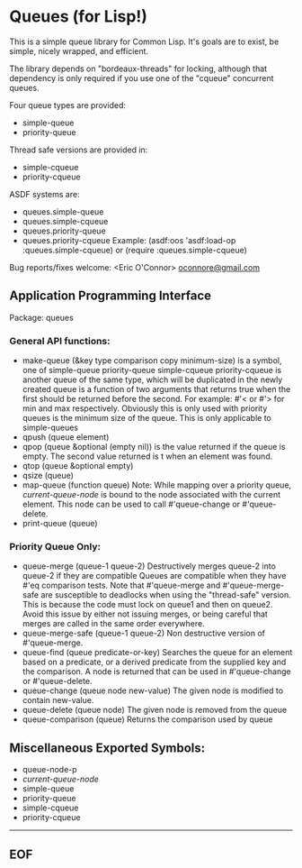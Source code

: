 
Queues (for Lisp!)
==================

This is a simple queue library for Common Lisp. It's goals are to
exist, be simple, nicely wrapped, and efficient.

The library depends on "bordeaux-threads" for locking, although
that dependency is only required if you use one of the "cqueue"
concurrent queues.

Four queue types are provided:

* simple-queue
* priority-queue

Thread safe versions are provided in:

* simple-cqueue
* priority-cqueue

ASDF systems are:
* queues.simple-queue
* queues.simple-cqueue
* queues.priority-queue
* queues.priority-cqueue
Example: (asdf:oos 'asdf:load-op :queues.simple-cqueue) or
         (require :queues.simple-cqueue)

Bug reports/fixes welcome: <Eric O'Connor> oconnore@gmail.com

Application Programming Interface
---------------------------------

Package: queues

### General API functions:

* make-queue (&key type comparison copy minimum-size)
     <type> is a symbol, one of
         simple-queue priority-queue
         simple-cqueue priority-cqueue
     <copy> is another queue of the same type, which will be
         duplicated in the newly created queue
     <comparison> is a function of two arguments that returns
         true when the first should be returned before the second.
         For example: #'< or #'> for min and max respectively.
         Obviously this is only used with priority queues
     <minimum-size> is the minimum size of the queue. This is only
         applicable to simple-queues
* qpush (queue element)
* qpop (queue &optional (empty nil))
     <empty> is the value returned if the queue is empty. The second
     value returned is t when an element was found.
* qtop (queue &optional empty)
* qsize (queue)
* map-queue (function queue)
     Note:
      While mapping over a priority queue, *current-queue-node* is
      bound to the node associated with the current element. This node
      can be used to call #'queue-change or #'queue-delete.
* print-queue (queue)

### Priority Queue Only:

* queue-merge (queue-1 queue-2)
     Destructively merges queue-2 into queue-2 if they are compatible
     Queues are compatible when they have #'eq comparison tests.
     Note that #'queue-merge and #'queue-merge-safe are susceptible to
     deadlocks when using the "thread-safe" version. This is because
     the code must lock on queue1 and then on queue2. Avoid this issue
     by either not issuing merges, or being careful that merges
     are called in the same order everywhere.
* queue-merge-safe (queue-1 queue-2)
     Non destructive version of #'queue-merge.
* queue-find (queue predicate-or-key)
     Searches the queue for an element based on a predicate, or a 
     derived predicate from the supplied key and the comparison. A
     node is returned that can be used in #'queue-change or 
     #'queue-delete.
* queue-change (queue node new-value)
     The given node is modified to contain new-value.
* queue-delete (queue node)
     The given node is removed from the queue
* queue-comparison (queue)
     Returns the comparison used by queue

Miscellaneous Exported Symbols:
-------------------------------
* queue-node-p
* *current-queue-node*
* simple-queue
* priority-queue
* simple-cqueue
* priority-cqueue

----------------------------------------------------------------------
 EOF
----------------------------------------------------------------------
